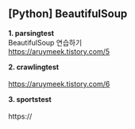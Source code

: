 ## [Python] BeautifulSoup

**1. parsingtest**<br>
BeautifulSoup 연습하기<br>
https://aruymeek.tistory.com/5

**2. crawlingtest**<br>
<br>
https://aruymeek.tistory.com/6

**3. sportstest**<br>
<br>
https://
